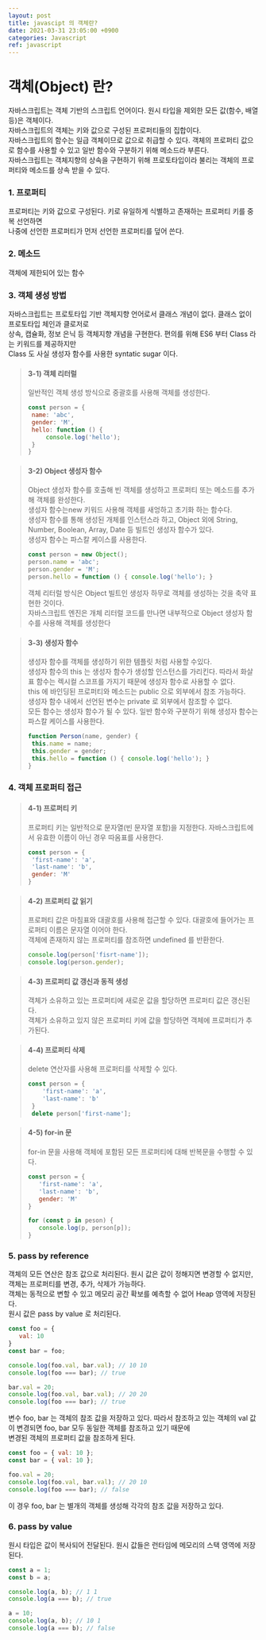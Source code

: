 ```yaml
---
layout: post
title: javascipt 의 객체란?
date: 2021-03-31 23:05:00 +0900
categories: Javascript
ref: javascript
---
```


# 객체(Object) 란?   
  자바스크립트는 객체 기반의 스크립트 언어이다. 원시 타입을 제외한 모든 값(함수, 배열 등)은 객체이다.   
  자바스크립트의 객체는 키와 값으로 구성된 프로퍼티들의 집합이다.   
  자바스크립트의 함수는 일급 객체이므로 값으로 취급할 수 있다. 객체의 프로퍼티 값으로 함수를 사용할 수 있고 일반 함수와 구분하기 위해 메소드라 부른다.   
  자바스크립트는 객체지향의 상속을 구현하기 위해 프로토타입이라 불리는 객체의 프로퍼티와 메소드를 상속 받을 수 있다.   
    
### 1. 프로퍼티
  프로퍼티는 키와 값으로 구성된다. 키로 유일하게 식별하고 존재하는 프로퍼티 키를 중복 선언하면    
  나중에 선언한 프로퍼티가 먼저 선언한 프로퍼티를 덮어 쓴다.   
    
### 2. 메소드
  객체에 제한되어 있는 함수   
    
### 3. 객체 생성 방법
  자바스크립트는 프로토타입 기반 객체지향 언어로서 클래스 개념이 없다. 클래스 없이 프로토타입 체인과 클로저로   
  상속, 캡슐화, 정보 은닉 등 객체지향 개념을 구현한다. 편의를 위해 ES6 부터 Class 라는 키워드를 제공하지만   
  Class 도 사실 생성자 함수를 사용한 syntatic sugar 이다.   
       
  > #### 3-1) 객체 리터럴   
  > 일반적인 객체 생성 방식으로 중괄호를 사용해 객체를 생성한다.   
  > ```javascript
  > const person = {
  >  name: 'abc',
  >  gender: 'M',
  >  hello: function () {
  >      console.log('hello');
  >  }
  >}
  >```   
  
  > #### 3-2) Object 생성자 함수   
  > Object 생성자 함수를 호출해 빈 객체를 생성하고 프로퍼티 또는 메소드를 추가해 객체를 완성한다.   
  > 생성자 함수는new 키워드 사용해 객체를 새엉하고 초기화 하는 함수다.   
  > 생성자 함수를 통해 생성된 개체를 인스턴스라 하고, Object 외에 String, Number, Boolean, Array, Date 등 빌트인 생성자 함수가 있다.   
  > 생성자 함수는 파스칼 케이스를 사용한다.   
  >
  >```javascript
  >const person = new Object();
  >person.name = 'abc';
  >person.gender = 'M';
  >person.hello = function () { console.log('hello'); }
  >```
  > 객체 리터럴 방식은 Object 빌트인 생성자 하무로 객체를 생성하는 것을 축약 표현한 것이다.   
  > 자바스크립트 엔진은 개체 리터럴 코드를 만나면 내부적으로 Object 생성자 함수를 사용해 객체를 생성한다
    
  > #### 3-3) 생성자 함수
  > 생성자 함수를 객체를 생성하기 위한 템플릿 처럼 사용할 수있다.   
  > 생성자 함수의 this 는 생성자 함수가 생성할 인스턴스를 가리킨다. 따라서 화살표 함수는 렉시컬 스코프를 가지기 때문에 생성자 함수로 사용할 수 없다.   
  > this 에 바인딩된 프로퍼티와 메소드는 public 으로 외부에서 참조 가능하다.   
  > 생성자 함수 내에서 선언된 변수는 private  로 외부에서 참조할 수 없다.   
  > 모든 함수는 생성자 함수가 될 수 있다. 일반 함수와 구분하기 위해 생성자 함수는 파스칼 케이스를 사용한다.
  >```javascript
  >function Person(name, gender) {
  >  this.name = name;
  >  this.gender = gender;
  >  this.hello = function () { console.log('hello'); }
  >}
  >```
    
### 4. 객체 프로퍼티 접근
  > #### 4-1) 프로퍼티 키
  >프로퍼티 키는 일반적으로 문자열(빈 문자열 포함)을 지정한다. 자바스크립트에서 유효한 이름이 아닌 경우 따옴표를 사용한다.   
  >
  >```javascript
  >const person = {
  >  'first-name': 'a',
  >  'last-name': 'b',
  >  gender: 'M'
  >}
  >```

  > #### 4-2) 프로퍼티 값 읽기
  > 프로퍼티 값은 마침표와 대괄호를 사용해 접근할 수 있다. 대괄호에 들어가는 프로퍼티 이름은 문자열 이어야 한다.   
  > 객체에 존재하지 않는 프로퍼티를 참조하면 undefined 를 반환한다.   
  > ```javascript
  > console.log(person['fisrt-name']);
  > console.log(person.gender);
  > ```   

  > #### 4-3) 프로퍼티 값 갱신과 동적 생성
  > 객체가 소유하고 있는 프로퍼티에 새로운 값을 할당하면 프로퍼티 값은 갱신된다.   
  > 객체가 소유하고 있지 않은 프로퍼티 키에 값을 할당하면 객체에 프로퍼티가 추가된다.
       
  > #### 4-4) 프로퍼티 삭제
  > delete 연산자를 사용해 프로퍼티를 삭제할 수 있다.
  > ```javascript
  > const person = {
  >     'first-name': 'a',
  >     'last-name': 'b'
  >  }
  >  delete person['first-name'];
  > ```   
  
  > #### 4-5) for-in 문
  > for-in 문을 사용해 객체에 포함된 모든 프로퍼티에 대해 반복문을 수행할 수 있다.
  >```javascript
  >const person = {
  >    'first-name': 'a',
  >    'last-name': 'b',
  >    gender: 'M'
  >}
  >
  >for (const p in peson) {
  >    console.log(p, person[p]);
  >}
  >```

### 5. pass by reference
  객체의 모든 연산은 참조 값으로 처리된다. 원시 값은 값이 정해지면 변경할 수 없지만, 객체는 프로퍼티를 변경, 추가, 삭제가 가능하다.   
  객체는 동적으로 변할 수 있고 메모리 공간 확보를 예측할 수 없어 Heap 영역에 저장된다.   
  원시 값은 pass by value 로 처리된다.

```javascript
const foo = {
   val: 10
}
const bar = foo;

console.log(foo.val, bar.val); // 10 10
console.log(foo === bar); // true

bar.val = 20;
console.log(foo.val, bar.val); // 20 20
console.log(foo === bar); // true
```   

  변수 foo, bar 는 객체의 참조 값을 저장하고 있다. 따라서 참조하고 있는 객체의 val 값이 변경되면 foo, bar 모두 동일한 객체를 참조하고 있기 때문에   
  변경된 객체의 프로퍼티 값을 참조하게 된다.

```javascript
const foo = { val: 10 };
const bar = { val: 10 };

foo.val = 20;
console.log(foo.val, bar.val); // 20 10
console.log(foo === bar); // false
```
  이 경우 foo, bar 는 별개의 객체를 생성해 각각의 참조 값을 저장하고 있다.
    
### 6. pass by value
  원시 타입은 값이 복사되어 전달된다. 원시 값들은 런타임에 메모리의 스택 영역에 저장된다.

```javascript
const a = 1;
const b = a;

console.log(a, b); // 1 1
console.log(a === b); // true

a = 10;
console.log(a, b); // 10 1
console.log(a === b); // false
```

        

